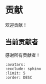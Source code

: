 # 贡献

欢迎贡献！

## 当前贡献者

感谢所有贡献者！

```{contributors} xinetzone/xyzstyle
:avatars:
:exclude: sphinx
:limit: 5
:order: DESC
```
